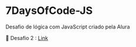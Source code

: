 # 7DaysOfCode-JS
Desafio de lógica com JavaScript criado pela Alura

<p>🔗 Desafio 2 :  <a href="https://suzanadossantos.github.io/7DaysOfCode-JS/desafio2/index.html">Link</a> </p>

